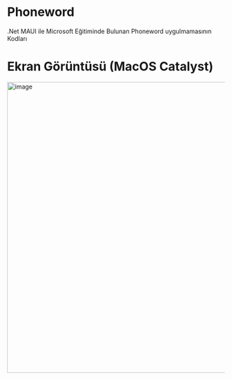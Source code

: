 # Phoneword
.Net MAUI ile Microsoft Eğitiminde Bulunan Phoneword uygulmamasının Kodları

# Ekran Görüntüsü (MacOS Catalyst)
<img width="672" alt="image" src="https://github.com/YigitKa/Phoneword/assets/21237298/3244dd8c-0a0e-41b1-8c1d-19aab613ac9b">
